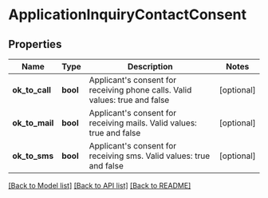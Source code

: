 # ApplicationInquiryContactConsent

## Properties
Name | Type | Description | Notes
------------ | ------------- | ------------- | -------------
**ok_to_call** | **bool** | Applicant&#x27;s consent for receiving phone calls. Valid values: true and false | [optional] 
**ok_to_mail** | **bool** | Applicant&#x27;s consent for receiving mails. Valid values: true and false | [optional] 
**ok_to_sms** | **bool** | Applicant&#x27;s consent for receiving sms. Valid values: true and false | [optional] 

[[Back to Model list]](../../README.md#documentation-for-models) [[Back to API list]](../../README.md#documentation-for-api-endpoints) [[Back to README]](../../README.md)

